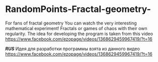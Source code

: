 # RandomPoints-Fractal-geometry-
For fans of fractal geometry
You can watch the very interesting mathematical experiment! Fractals or games of chaos with their own regularity. The idea for developing the program is taken from this video https://www.facebook.com/ezopage/videos/1368629459967419/?t=16

***RUS***
Идея для разработки программы взята из данного видео https://www.facebook.com/ezopage/videos/1368629459967419/?t=16
